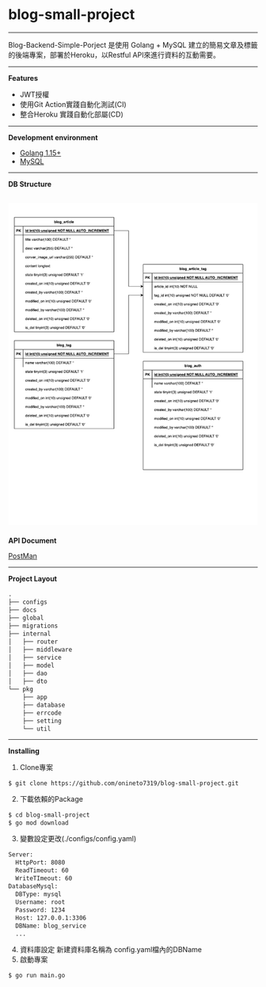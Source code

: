 # blog-small-project
---

Blog-Backend-Simple-Porject 是使用 Golang + MySQL 建立的簡易文章及標籤的後端專案，部署於Heroku，以Restful API來進行資料的互動需要。

---
**Features**
- JWT授權
- 使用Git Action實踐自動化測試(CI)
- 整合Heroku 實踐自動化部屬(CD)

---
**Development environment**

- [Golang 1.15+](https://go.dev/)
- [MySQL](https://www.mysql.com/)

---

****DB Structure****

![ERD](./assets/ERD.png)
---

****API Document****

[PostMan](https://www.postman.com/onineto7319/workspace/blog-small-project/request/5284931-703f8f85-6898-407d-baf1-2c1d52b4c7ef)

---

****Project Layout****
```
.
├── configs              
├── docs               
├── global               
├── migrations           
├── internal             
│   ├── router            
│   ├── middleware       
│   ├── service             
│   ├── model           
│   ├── dao           
│   ├── dto           
└── pkg                  
    ├── app        
    ├── database        
    ├── errcode              
    ├── setting      
    └── util
```

---
**Installing**

1. Clone專案
```
$ git clone https://github.com/onineto7319/blog-small-project.git
```

2. 下載依賴的Package
```
$ cd blog-small-project
$ go mod download
```

3. 變數設定更改(./configs/config.yaml)
```
Server:
  HttpPort: 8080
  ReadTimeout: 60
  WriteTImeout: 60
DatabaseMysql:
  DBType: mysql
  Username: root
  Password: 1234
  Host: 127.0.0.1:3306
  DBName: blog_service
  ...
``` 
4. 資料庫設定
新建資料庫名稱為 config.yaml檔內的DBName
5. 啟動專案
```
$ go run main.go
```

